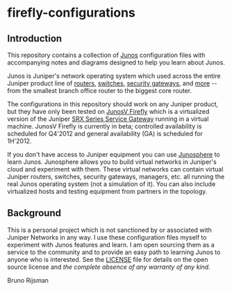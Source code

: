 # firefly-configurations

## Introduction

This repository contains a collection of [Junos](http://www.juniper.net/us/en/products-services/nos/junos/) configuration files with accompanying notes and diagrams designed to help you learn about Junos.

Junos is Juniper's network operating system which used across the entire Juniper product line of [routers](http://www.juniper.net/us/en/products-services/routing/), [switches](http://www.juniper.net/us/en/products-services/switching/), [security gateways](http://www.juniper.net/us/en/products-services/security/), and [more](http://www.juniper.net/us/en/products-services/) -- from the smallest branch office router to the biggest core router. 

The configurations in this repository should work on any Juniper product, but they have only been tested on [JunosV Firefly](http://forums.juniper.net/t5/Security-Mobility-Now/Edge-Say-Hello-to-Security-At-Scale/ba-p/161314) which is a virtualized version of the Juniper [SRX Series Service Gateway](http://www.juniper.net/us/en/products-services/security/srx-series/) running in a virtual machine. JunosV Firefly is currently in beta; controlled availability is scheduled for Q4'2012 and general availability (GA) is scheduled for 1H'2012.

If you don't have access to Juniper equipment you can use [Junosphere](http://www.juniper.net/us/en/products-services/software/junos-platform/junosphere/) to learn Junos. Junosphere allows you to build virtual networks in Juniper's cloud and experiment with them. These virtual networks can contain virtual Juniper routers, switches, security gateways, managers, etc. all running the real Junos operating system (not a simulation of it). You can also include virtualized hosts and testing equipment from partners in the topology. 

## Background

This is a personal project which is not sanctioned by or associated with Juniper Networks in any way. I use these configuration files myself to experiment with Junos features and learn. I am open sourcing them as a service to the community and to provide an easy path to learning Junos to anyone who is interested. See the [LICENSE](LICENSE.md) file for details on the open source license and *the complete absence of any warranty of any kind*.

Bruno Rijsman 